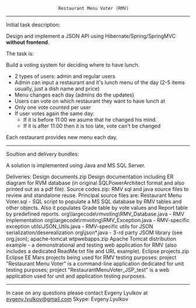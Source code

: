 
						Restaurant Menu Voter (RMV)
						
_______________________________________________________________________________________________
Initial task description:

Design and implement a JSON API using Hibernate/Spring/SpringMVC **without frontend**.

The task is:

Build a voting system for deciding where to have lunch.

 * 2 types of users: admin and regular users
 * Admin can input a restaurant and it's lunch menu of the day (2-5 items usually, just a dish name and price)
 * Menu changes each day (admins do the updates)
 * Users can vote on which restaurant they want to have lunch at
 * Only one vote counted per user
 * If user votes again the same day:
    - If it is before 11:00 we asume that he changed his mind.
    - If it is after 11:00 then it is too late, vote can't be changed

Each restaurant provides new menu each day.
_______________________________________________________________________________________________

Soultion and delivery bundles:

A solution is implemented using Java and MS SQL Server.

Deliveries:
	Design documents.zip			Design documentation including ER diagram for RVM database (in original SQLPowerArchitect format and also printed out as a pdf file).
	Source codes.zip: 				RMV sql and java source files to review and standalone reuse. Principal source files are:
										Restaurant Menu Voter.sql					- SQL script to populate a MS SQL database by RMV tables and other objects. Also it populates Grade table by vote values and Report table by predefined reports. 
										org\largecode\rmvoting\RMV_Database.java 	- RMV implementation
										org\largecode\rmvoting\RMV_Exception.java 	- RMV-specific exception
										utils\JSON_Utils.java						- RMV-specific utils for JSON serialization/deserealization
										org\json\*.java								- 3-rd party JSOM library (see org.json);
	apache-tomcat wtpwebapps.zip 	Apache Tomcat distribution example 				- a demonstrational and testing web application for RMV (also includes a dedicated ReadMe.txt file and URL example).
	Eclipse projects.zip			Eclipse EE Mars projects being used for RMV testing purposes: 
										project "Restaurant Menu Voter" is a command-line application dedicated for unit testing purposes;
										project "RestaurantMenuVoter_JSP_test" is a web application used for unit and application testing purposes.

_______________________________________________________________________________________________

In case on any questions please contact Evgeny Lyulkov at
evgeny.lyulkov@gmail.com
Skype: Evgeny.Lyulkov 
